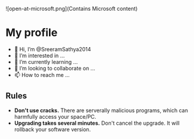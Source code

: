 ![open-at-microsoft.png](Contains Microsoft content)
# My profile
- 👋 Hi, I’m @SreeramSathya2014
- 👀 I’m interested in ...
- 🌱 I’m currently learning ...
- 💞️ I’m looking to collaborate on ...
- 📫 How to reach me ...
## Rules
 - **Don't use cracks.** There are serverally malicious programs, which can harmfully access your space/PC.
 - **Upgrading takes several minutes.** Don't cancel the upgrade. It will rollback your software version.

<!---
SreeramSathya2014/SreeramSathya2014 is a ✨ special ✨ repository because its `README.md` (this file) appears on your GitHub profile.
You can click the Preview link to take a look at your changes.
--->
